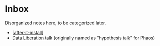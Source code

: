# Inbox

Disorganized notes here, to be categorized later.

* [[after-it-install]]
* [Data Liberation talk](./data-liberation-talk/slides) (originally named as "hypothesis talk" for Phaos)

[//begin]: # "Autogenerated link references for markdown compatibility"
[after-it-install]: after-it-install.md "After ITR Install"
[//end]: # "Autogenerated link references"